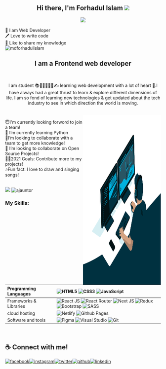 <h2 align="center">Hi there, I'm Forhadul Islam   <img src="https://raw.githubusercontent.com/MartinHeinz/MartinHeinz/master/wave.gif" width="35px"></h2>
<p align="center">
  <a href=""><img src="https://readme-typing-svg.herokuapp.com/?lines=Passionate+Web+Developer;Always%20learning%20new%20things&font=Fira%20Code&center=true&width=440&height=45&color=f75c7e&vCenter=true&size=22"></a>
</p>


👑 I am Web Developer <br/>
🖊️ Love to write code  <br/>
🎤 Like to share my knowledge
<br/>
 <img src="https://komarev.com/ghpvc/?username=mdforhadulislam&label=Profile%20views&color=0e75b6&style=flat" alt="mdforhadulislam" /> 
 
<h2  align="center"> I am a Frontend web developer</h2> 
<br>
<p  align="center">
I am student 📚📗📖👨🏻‍🎓✍ learning web development with a lot of heart 🧡.I have always had a great thrust to learn & explore different dimensions of life. I am so fond of learning new technologies & get updated about the tech industry to see in which direction the world is moving.
</p>
<br/>

<img align="right" alt="GIF" src="https://raw.githubusercontent.com/sontus/sontus/main/code.gif" height= "550" width="50%"/>

😇I'm currently looking forword to join a team!<br/>
🌱 I’m currently learning Python<br/>
🧐I’m looking to collaborate with a team to get more knowledge!<br/>
👯 I’m looking to collaborate on Open Source Projects!<br/>
👨‍💻2021 Goals: Contribute more to my projects!<br/>
🎶Fun fact: I love to draw and singing songs!<br/>
<br/>

<img width="45%" display="inline-block" src="https://github-readme-stats.vercel.app/api?username=mdforhadulislam"/>
<img width="45%" src="https://github-readme-stats.vercel.app/api/top-langs?username=mdforhadulislam&show_icons=true&locale=en&layout=compact" alt="ajauntor" />

### My Skills:

| Programming Languages       |![HTML5](https://img.shields.io/badge/html5-%23E34F26.svg?style=for-the-badge&logo=html5&logoColor=white) ![CSS3](https://img.shields.io/badge/css3-%231572B6.svg?style=for-the-badge&logo=css3&logoColor=white) ![JavaScript](https://img.shields.io/badge/javascript-%23323330.svg?style=for-the-badge&logo=javascript&logoColor=%23F7DF1E)                                                                                                                                                                                                                                                                                                                                                                                                                                                                                                                                                                                                  |
| :-------------------------- | :--------------------------------------------------------------------------------------------------------------------------------------------------------------------------------------------------------------------------------------------------------------------------------------------------------------------------------------------------------------------------------------------------------------------------------------------------------------------------------------------------------------------------------------------------------------------------------------------------------------------------------------------------------------------------------------------------------------------------------------------------------------------------------------------------------------------------------------------------------------------------------------------------------------------------------------------------------------------------------------------------------------------------------------------------- |
| Frameworks & Libraries      | ![React JS](https://img.shields.io/badge/react_js-%2320232a.svg?style=for-the-badge&logo=react&logoColor=%2361DAFB) ![React Router](https://img.shields.io/badge/React_Router-CA4245?style=for-the-badge&logo=react-router&logoColor=white) ![Next JS](https://img.shields.io/badge/Next_js-black?style=for-the-badge&logo=next.js&logoColor=white) ![Redux](https://img.shields.io/badge/redux-%23593d88.svg?style=for-the-badge&logo=redux&logoColor=white) ![Bootstrap](https://img.shields.io/badge/bootstrap-%23563D7C.svg?style=for-the-badge&logo=bootstrap&logoColor=white) ![SASS](https://img.shields.io/badge/SASS-hotpink.svg?style=for-the-badge&logo=SASS&logoColor=white)|
| cloud hosting | ![Netlify](https://img.shields.io/badge/netlify-%23000000.svg?style=for-the-badge&logo=netlify&logoColor=#00C7B7) ![Github Pages](https://img.shields.io/badge/GitHub%20Pages-327FC7.svg?style=for-the-badge&logo=github&logoColor=white)                                                                                                                                                                                                                                                                                                                                                                                                                                                                                                                                                                                                                                                                                                                                                                                                            |
| Software and tools          | ![Figma](https://img.shields.io/badge/figma-%23F24E1E.svg?style=for-the-badge&logo=figma&logoColor=white) ![Visual Studio](https://img.shields.io/badge/Visual%20Studio-5C2D91.svg?style=for-the-badge&logo=visual-studio&logoColor=white) ![Git](https://img.shields.io/badge/git-%23F05033.svg?style=for-the-badge&logo=git&logoColor=white)                                                                                                                                                                                                                                                                                                                                                                                                                                                                                                                                                                                                                                                                                                       |


<br/>

<h2> ☕ Connect with me! </h2>

[<img src='https://camo.githubusercontent.com/2d1ffa69dd491ebeca01b2098cf8233dd09950ff5895abccd5b455ca442abc59/68747470733a2f2f696d672e736869656c64732e696f2f62616467652f46616365626f6f6b2d3138373746323f7374796c653d666f722d7468652d6261646765266c6f676f3d66616365626f6f6b266c6f676f436f6c6f723d7768697465' alt='facebook' height='40'>](https://www.facebook.com/ahmedforhad44/)[<img src='https://camo.githubusercontent.com/b3d4671768bd0f9b6c8f410a25a96e0c5a4d135208d8910461e986f97e7985ab/68747470733a2f2f696d672e736869656c64732e696f2f62616467652f496e7374616772616d2d4534343035463f7374796c653d666f722d7468652d6261646765266c6f676f3d696e7374616772616d266c6f676f436f6c6f723d7768697465' alt='instagram' height='40'>](https://www.instagram.com/rafsamforhad/)[<img src='https://camo.githubusercontent.com/5d03c86f6a75f7cbe80d135d9162fbf6dc46a31253cf30a8e9bb8279b4d574d3/68747470733a2f2f696d672e736869656c64732e696f2f62616467652f547769747465722d3144413146323f7374796c653d666f722d7468652d6261646765266c6f676f3d74776974746572266c6f676f436f6c6f723d7768697465' alt='twitter' height='40'>](https://twitter.com/mdforhadul44)[<img src='https://camo.githubusercontent.com/bd2bd127c104ba5c98bb12c70801b075aee1f040009089510f69554300e7ff41/68747470733a2f2f696d672e736869656c64732e696f2f62616467652f4769742d4630353033323f7374796c653d666f722d7468652d6261646765266c6f676f3d676974266c6f676f436f6c6f723d7768697465' alt='github' height='40'>](https://github.com/mdforhadulislam)[<img src='https://camo.githubusercontent.com/a80d00f23720d0bc9f55481cfcd77ab79e141606829cf16ec43f8cacc7741e46/68747470733a2f2f696d672e736869656c64732e696f2f62616467652f4c696e6b6564496e2d3030373742353f7374796c653d666f722d7468652d6261646765266c6f676f3d6c696e6b6564696e266c6f676f436f6c6f723d7768697465' alt='linkedin' height='40'>](https://www.linkedin.com/in/md-forhadul-islam-342ba2220/)
<br/>
